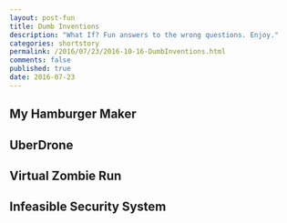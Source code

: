 ```yaml
---
layout: post-fun
title: Dumb Inventions
description: "What If? Fun answers to the wrong questions. Enjoy."
categories: shortstory
permalink: /2016/07/23/2016-10-16-DumbInventions.html
comments: false
published: true
date: 2016-07-23
---
```


## My Hamburger Maker

## UberDrone

## Virtual Zombie Run

## Infeasible Security System

